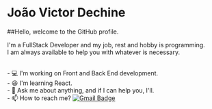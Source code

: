 # João Victor Dechine

##Hello, welcome to the GitHub profile.

I'm a FullStack Developer and my job, rest and hobby is programming. <br/>
I am always available to help you with whatever is necessary.

<br/> - :computer: I'm working on Front and Back End development.
<br/> - :satisfied: I'm learning React.
<br/> - 💬 Ask me about anything, and if I can help you, I'll.
<br/> - :mailbox: How to reach me? [![Gmail Badge](https://img.shields.io/badge/-jvadechine@gmail.com-c14438?style=flat-square&logo=Gmail&logoColor=white&link=mailto:jvadechine@gmail.com)](mailto:jvadechine@gmail.com)

